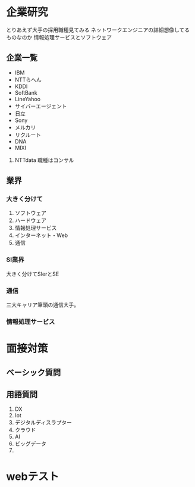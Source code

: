# 企業研究
とりあえず大手の採用職種見てみる
ネットワークエンジニアの詳細想像してるものなのか
情報処理サービスとソフトウェア


## 企業一覧
* IBM
* NTTらへん
* KDDI
* SoftBank
* LineYahoo
* サイバーエージェント
* 日立
* Sony
* メルカリ
* リクルート
* DNA
* MIXI

1. NTTdata
   職種はコンサル

## 業界
### 大きく分けて
1. ソフトウェア
2. ハードウェア
3. 情報処理サービス
4. インターネット・Web
5. 通信

### SI業界
大きく分けてSIerとSE


### 通信
三大キャリア筆頭の通信大手。

### 情報処理サービス



# 面接対策
## ベーシック質問
## 用語質問
1. DX
2. Iot
3. デジタルディスラプター
4. クラウド
5. AI
6. ビッグデータ
7. 

# webテスト